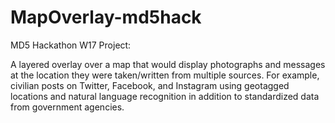 # MapOverlay-md5hack
MD5 Hackathon W17 Project:

A layered overlay over a map that would display photographs and messages at the location they were taken/written from multiple sources. For example, civilian posts on Twitter, Facebook, and Instagram using geotagged locations and natural language recognition in addition to standardized data from government agencies.
